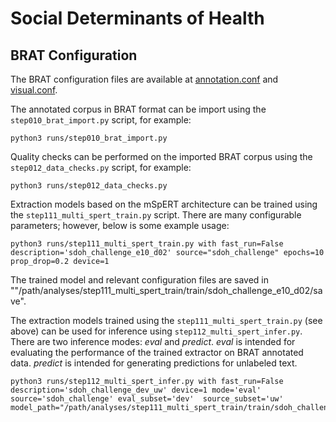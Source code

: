 # Social Determinants of Health


## BRAT Configuration
The BRAT configuration files are available at [annotation.conf](resources/annotation.conf) and [visual.conf](resources/visual.conf).


The annotated corpus in BRAT format can be import using the `step010_brat_import.py` script, for example: 
```
python3 runs/step010_brat_import.py
```

Quality checks can be performed on the imported BRAT corpus using the `step012_data_checks.py` script, for example:
```
python3 runs/step012_data_checks.py
```


Extraction models based on the mSpERT architecture can be trained using the `step111_multi_spert_train.py` script. There are many configurable parameters; however, below is some example usage:
```
python3 runs/step111_multi_spert_train.py with fast_run=False description='sdoh_challenge_e10_d02' source="sdoh_challenge" epochs=10  prop_drop=0.2 device=1
```
The trained model and relevant configuration files are saved in ""/path/analyses/step111_multi_spert_train/train/sdoh_challenge_e10_d02/save".



The extraction models trained using the `step111_multi_spert_train.py` (see above) can be used for inference using `step112_multi_spert_infer.py`. There are two inference modes: *eval* and *predict*. *eval* is intended for evaluating the performance of the trained extractor on BRAT annotated data. *predict* is intended for generating predictions for unlabeled text.

```
python3 runs/step112_multi_spert_infer.py with fast_run=False description='sdoh_challenge_dev_uw' device=1 mode='eval' source='sdoh_challenge' eval_subset='dev'  source_subset='uw'    model_path="/path/analyses/step111_multi_spert_train/train/sdoh_challenge_e10_d02/save"
```

